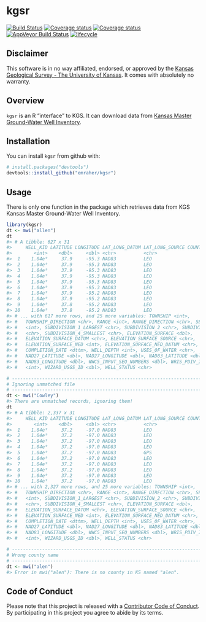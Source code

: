 
<!-- README.md is generated from README.Rmd. Please edit that file -->

# kgsr

[![Build
Status](https://travis-ci.org/emraher/kgsr.svg?branch=master)](https://travis-ci.org/emraher/kgsr)
[![Coverage
status](https://codecov.io/gh/emraher/kgsr/branch/master/graph/badge.svg)](https://codecov.io/github/emraher/kgsr?branch=master)
[![Coverage
status](https://coveralls.io/repos/github/emraher/kgsr/badge.svg)](https://coveralls.io/r/emraher/kgsr?branch=master)
[![AppVeyor Build
Status](https://ci.appveyor.com/emraher/kgsr)](https://ci.appveyor.com/api/projects/status/github//emraher/kgsr/?branch=master&svg=true)
[![lifecycle](https://img.shields.io/badge/lifecycle-experimental-orange.svg)](https://www.tidyverse.org/lifecycle/#experimental)

## Disclaimer

This software is in no way affiliated, endorsed, or approved by the
[Kansas Geological Survey - The University of
Kansas](http://www.kgs.ku.edu/). It comes with absolutely no warranty.

## Overview

`kgsr` is an R “interface” to KGS. It can download data from [Kansas
Master Ground-Water Well
Inventory](http://hercules.kgs.ku.edu/geohydro/master_well/index.cfm).

## Installation

You can install `kgsr` from github with:

``` r
# install.packages("devtools")
devtools::install_github("emraher/kgsr")
```

## Usage

There is only one function in the package which retrieves data from KGS
Kansas Master Ground-Water Well Inventory.

``` r
library(kgsr)
dt <- mwi("allen")
dt
#> # A tibble: 627 x 31
#>     WELL_KID LATITUDE LONGITUDE LAT_LONG_DATUM LAT_LONG_SOURCE COUNTY_CODE
#>        <int>    <dbl>     <dbl> <chr>          <chr>                 <int>
#>  1    1.04e⁹     37.9     -95.3 NAD83          LEO                       1
#>  2    1.04e⁹     37.9     -95.3 NAD83          LEO                       1
#>  3    1.04e⁹     37.9     -95.3 NAD83          LEO                       1
#>  4    1.04e⁹     37.9     -95.3 NAD83          LEO                       1
#>  5    1.04e⁹     37.9     -95.3 NAD83          LEO                       1
#>  6    1.04e⁹     37.9     -95.3 NAD83          LEO                       1
#>  7    1.04e⁹     37.9     -95.2 NAD83          LEO                       1
#>  8    1.04e⁹     37.9     -95.2 NAD83          LEO                       1
#>  9    1.04e⁹     37.8     -95.2 NAD83          LEO                       1
#> 10    1.04e⁹     37.8     -95.2 NAD83          LEO                       1
#> # ... with 617 more rows, and 25 more variables: TOWNSHIP <int>,
#> #   TOWNSHIP_DIRECTION <chr>, RANGE <int>, RANGE_DIRECTION <chr>, SECTION
#> #   <int>, SUBDIVISION_1_LARGEST <chr>, SUBDIVISION_2 <chr>, SUBDIVISION_3
#> #   <chr>, SUBDIVISION_4_SMALLEST <chr>, ELEVATION_SURFACE <dbl>,
#> #   ELEVATION_SURFACE_DATUM <chr>, ELEVATION_SURFACE_SOURCE <chr>,
#> #   ELEVATION_SURFACE_NED <int>, ELEVATION_SURFACE_NED_DATUM <chr>,
#> #   COMPLETION_DATE <dttm>, WELL_DEPTH <int>, USES_OF_WATER <chr>,
#> #   NAD27_LATITUDE <dbl>, NAD27_LONGITUDE <dbl>, NAD83_LATITUDE <dbl>,
#> #   NAD83_LONGITUDE <dbl>, WWC5_INPUT_SEQ_NUMBERS <dbl>, WRIS_PDIV_ID
#> #   <int>, WIZARD_USGS_ID <dbl>, WELL_STATUS <chr>

# -----------------------------------------------------------------------------
# Ignoring unmatched file
# -----------------------------------------------------------------------------
dt <- mwi("Cowley")
#> There are unmatched records, ignoring them!
dt
#> # A tibble: 2,337 x 31
#>     WELL_KID LATITUDE LONGITUDE LAT_LONG_DATUM LAT_LONG_SOURCE COUNTY_CODE
#>        <int>    <dbl>     <dbl> <chr>          <chr>                 <int>
#>  1    1.04e⁹     37.2     -97.0 NAD83          LEO                      35
#>  2    1.04e⁹     37.2     -97.0 NAD83          LEO                      35
#>  3    1.04e⁹     37.2     -97.0 NAD83          LEO                      35
#>  4    1.04e⁹     37.2     -97.0 NAD83          LEO                      35
#>  5    1.04e⁹     37.2     -97.0 NAD83          GPS                      35
#>  6    1.04e⁹     37.2     -97.0 NAD83          LEO                      35
#>  7    1.04e⁹     37.2     -97.0 NAD83          LEO                      35
#>  8    1.04e⁹     37.2     -97.0 NAD83          LEO                      35
#>  9    1.04e⁹     37.2     -97.0 NAD83          LEO                      35
#> 10    1.04e⁹     37.2     -97.0 NAD83          LEO                      35
#> # ... with 2,327 more rows, and 25 more variables: TOWNSHIP <int>,
#> #   TOWNSHIP_DIRECTION <chr>, RANGE <int>, RANGE_DIRECTION <chr>, SECTION
#> #   <int>, SUBDIVISION_1_LARGEST <chr>, SUBDIVISION_2 <chr>, SUBDIVISION_3
#> #   <chr>, SUBDIVISION_4_SMALLEST <chr>, ELEVATION_SURFACE <dbl>,
#> #   ELEVATION_SURFACE_DATUM <chr>, ELEVATION_SURFACE_SOURCE <chr>,
#> #   ELEVATION_SURFACE_NED <int>, ELEVATION_SURFACE_NED_DATUM <chr>,
#> #   COMPLETION_DATE <dttm>, WELL_DEPTH <int>, USES_OF_WATER <chr>,
#> #   NAD27_LATITUDE <dbl>, NAD27_LONGITUDE <dbl>, NAD83_LATITUDE <dbl>,
#> #   NAD83_LONGITUDE <dbl>, WWC5_INPUT_SEQ_NUMBERS <dbl>, WRIS_PDIV_ID
#> #   <int>, WIZARD_USGS_ID <dbl>, WELL_STATUS <chr>

# -----------------------------------------------------------------------------
# Wrong county name
# -----------------------------------------------------------------------------
dt <- mwi("alen")
#> Error in mwi("alen"): There is no county in KS named "alen".
```

## Code of Conduct

Please note that this project is released with a [Contributor Code of
Conduct](CODE_OF_CONDUCT.md). By participating in this project you agree
to abide by its terms.
